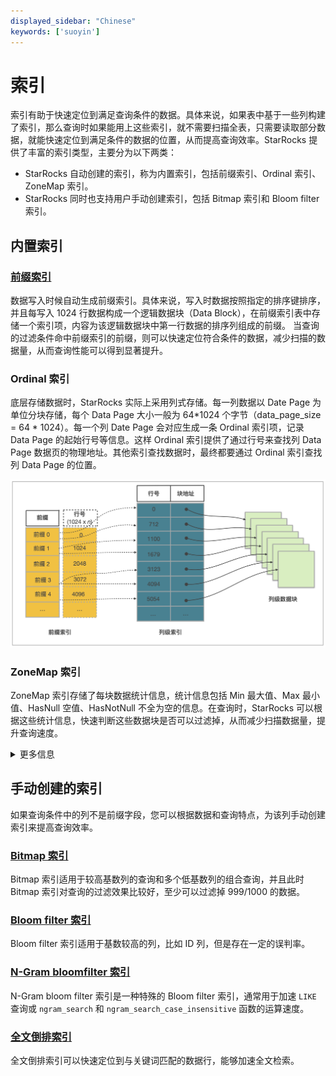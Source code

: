 ```yaml
---
displayed_sidebar: "Chinese"
keywords: ['suoyin']
---
```


# 索引

索引有助于快速定位到满足查询条件的数据。具体来说，如果表中基于一些列构建了索引，那么查询时如果能用上这些索引，就不需要扫描全表，只需要读取部分数据，就能快速定位到满足条件的数据的位置，从而提高查询效率。StarRocks 提供了丰富的索引类型，主要分为以下两类：

- StarRocks 自动创建的索引，称为内置索引，包括前缀索引、Ordinal 索引、ZoneMap 索引。
- StarRocks 同时也支持用户手动创建索引，包括 Bitmap 索引和 Bloom filter 索引。

## 内置索引

### [前缀索引](./Prefix_index_sort_key.md)

数据写入时候自动生成前缀索引。具体来说，写入时数据按照指定的排序键排序，并且每写入 1024 行数据构成一个逻辑数据块（Data Block），在前缀索引表中存储一个索引项，内容为该逻辑数据块中第一行数据的排序列组成的前缀。
当查询的过滤条件命中前缀索引的前缀，则可以快速定位符合条件的数据，减少扫描的数据量，从而查询性能可以得到显著提升。

### Ordinal 索引

底层存储数据时，StarRocks 实际上采用列式存储。每一列数据以 Date Page 为单位分块存储，每个 Data Page 大小一般为 64*1024 个字节（data_page_size = 64 * 1024）。每一个列 Date Page 会对应生成一条 Ordinal 索引项，记录 Data Page 的起始行号等信息。这样 Ordinal 索引提供了通过行号来查找列 Data Page 数据页的物理地址。其他索引查找数据时，最终都要通过 Ordinal 索引查找列 Data Page 的位置。

![img](../../assets/3.1-2.png)

### ZoneMap 索引

ZoneMap 索引存储了每块数据统计信息，统计信息包括 Min 最大值、Max 最小值、HasNull 空值、HasNotNull 不全为空的信息。在查询时，StarRocks 可以根据这些统计信息，快速判断这些数据块是否可以过滤掉，从而减少扫描数据量，提升查询速度。

<details>

<summary>更多信息</summary>

在实现上，“每块”数据可以是一个 Segment，也可以是一个列的一个 Data Page，相应的 ZoneMap 索引有两种：一种是存每个 Segment 的统计信息，另一种是存每个 Data Page 的统计信息

</details>

## 手动创建的索引

如果查询条件中的列不是前缀字段，您可以根据数据和查询特点，为该列手动创建索引来提高查询效率。

### [Bitmap 索引](./Bitmap_index.md)

Bitmap 索引适用于较高基数列的查询和多个低基数列的组合查询，并且此时 Bitmap 索引对查询的过滤效果比较好，至少可以过滤掉 999/1000 的数据。

### [Bloom filter 索引](./Bloomfilter_index.md)

Bloom filter 索引适用于基数较高的列，比如 ID 列，但是存在一定的误判率。

### [N-Gram bloomfilter 索引](./Ngram_Bloom_Filter_Index.md)

N-Gram bloom filter 索引是一种特殊的 Bloom filter 索引，通常用于加速 `LIKE` 查询或 `ngram_search` 和 `ngram_search_case_insensitive` 函数的运算速度。

### [全文倒排索引](./inverted_index.md)

全文倒排索引可以快速定位到与关键词匹配的数据行，能够加速全文检索。
